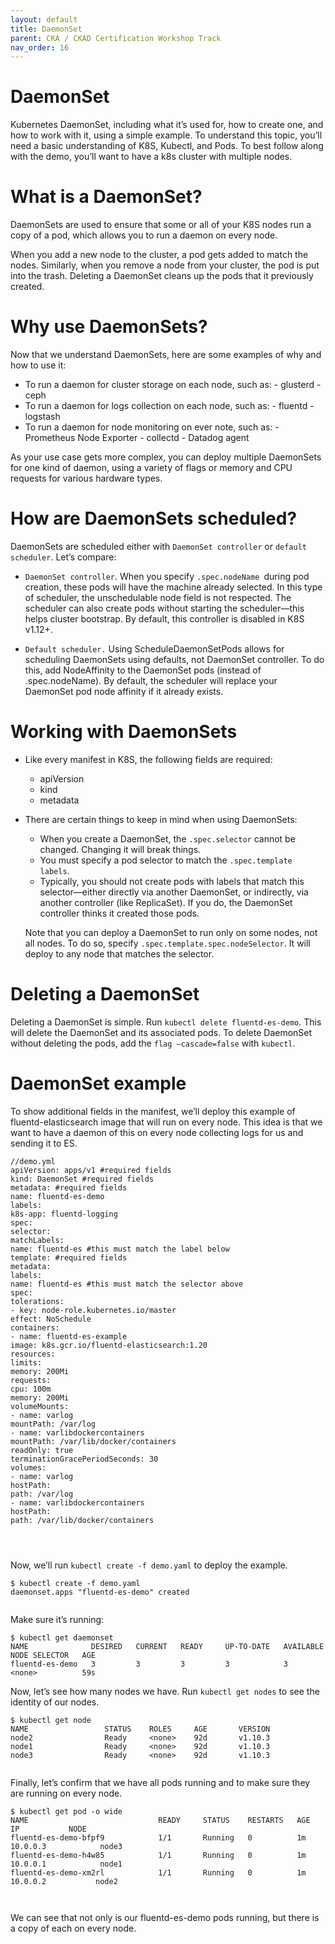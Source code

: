 ```yaml
---
layout: default
title: DaemonSet
parent: CKA / CKAD Certification Workshop Track
nav_order: 16
---
```


# DaemonSet

Kubernetes DaemonSet, including what it’s used for, how to create one, and how to work with it, using a simple example. To understand this topic, you’ll need a basic understanding of K8S, Kubectl, and Pods. 
To best follow along with the demo, you’ll want to have a k8s cluster with multiple nodes.

# What is a DaemonSet?

DaemonSets are used to ensure that some or all of your K8S nodes run a copy of a pod, which allows you to run a daemon on every node.

When you add a new node to the cluster, a pod gets added to match the nodes. Similarly, when you remove a node from your cluster, the pod is put into the trash.
Deleting a DaemonSet cleans up the pods that it previously created.

# Why use DaemonSets?

Now that we understand DaemonSets, here are some examples of why and how to use it:
- To run a daemon for cluster storage on each node, such as:
       - glusterd
       - ceph
- To run a daemon for logs collection on each node, such as:
       - fluentd
       - logstash
- To run a daemon for node monitoring on ever note, such as:
       - Prometheus Node Exporter
       - collectd
       - Datadog agent
       
 As your use case gets more complex, you can deploy multiple DaemonSets for one kind of daemon, using a variety of flags or memory and CPU requests 
 for various hardware types.
 
 # How are DaemonSets scheduled?

DaemonSets are scheduled either with `DaemonSet controller` or `default scheduler`. Let’s compare:

   - `DaemonSet controller`. When you specify `.spec.nodeName `during pod creation, these pods will have the machine already selected. In this type of scheduler, 
     the unschedulable node field is not respected. The scheduler can also create pods without starting the scheduler—this helps cluster bootstrap.
     By default, this controller is disabled in K8S v1.12+.
     
  - `Default scheduler.` Using ScheduleDaemonSetPods allows for scheduling DaemonSets using defaults, not DaemonSet controller. To do this, 
  add NodeAffinity to the DaemonSet pods (instead of .spec.nodeName). By default, the scheduler will replace your DaemonSet pod node affinity if it already exists.
  
 # Working with DaemonSets

- Like every manifest in K8S, the following fields are required:

   -  apiVersion
   -  kind
   -  metadata

- There are certain things to keep in mind when using DaemonSets:

   - When you create a DaemonSet, the `.spec.selector` cannot be changed. Changing it will break things.
   -  You must specify a pod selector to match the `.spec.template labels`.
   - Typically, you should not create pods with labels that match this selector—either directly via another DaemonSet, or indirectly, via another 
   controller (like ReplicaSet). If you do, the DaemonSet controller thinks it created those pods.
   
   Note that you can deploy a DaemonSet to run only on some nodes, not all nodes. To do so, specify ` .spec.template.spec.nodeSelector `.
   It will deploy to any node that matches the selector.
   
# Deleting a DaemonSet

Deleting a DaemonSet is simple. Run `kubectl delete fluentd-es-demo`. This will delete the DaemonSet and its associated pods.
To delete DaemonSet without deleting the pods, add the `flag –cascade=false` with `kubectl`.

# DaemonSet example

To show additional fields in the manifest, we’ll deploy this example of fluentd-elasticsearch image that will run on every node.
This idea is that we want to have a daemon of this on every node collecting logs for us and sending it to ES.

```
//demo.yml
apiVersion: apps/v1 #required fields
kind: DaemonSet #required fields
metadata: #required fields
name: fluentd-es-demo
labels:
k8s-app: fluentd-logging
spec:
selector:
matchLabels:
name: fluentd-es #this must match the label below
template: #required fields 
metadata:
labels:
name: fluentd-es #this must match the selector above
spec:
tolerations:
- key: node-role.kubernetes.io/master
effect: NoSchedule
containers:
- name: fluentd-es-example
image: k8s.gcr.io/fluentd-elasticsearch:1.20
resources:
limits:
memory: 200Mi
requests:
cpu: 100m
memory: 200Mi
volumeMounts:
- name: varlog
mountPath: /var/log
- name: varlibdockercontainers
mountPath: /var/lib/docker/containers
readOnly: true
terminationGracePeriodSeconds: 30
volumes:
- name: varlog
hostPath:
path: /var/log
- name: varlibdockercontainers
hostPath:
path: /var/lib/docker/containers




```
Now, we’ll run `kubectl create -f demo.yaml` to deploy the example.

```
$ kubectl create -f demo.yaml 
daemonset.apps "fluentd-es-demo" created


```
Make sure it’s running:

```
$ kubectl get daemonset
NAME              DESIRED   CURRENT   READY     UP-TO-DATE   AVAILABLE   NODE SELECTOR   AGE
fluentd-es-demo   3         3         3         3            3           <none>          59s

```
Now, let’s see how many nodes we have. Run `kubectl get nodes` to see the identity of our nodes.

```
$ kubectl get node
NAME                 STATUS    ROLES     AGE       VERSION
node2                Ready     <none>    92d       v1.10.3
node1                Ready     <none>    92d       v1.10.3
node3                Ready     <none>    92d       v1.10.3


```
Finally, let’s confirm that we have all pods running and to make sure they are running on every node.

```
$ kubectl get pod -o wide
NAME                             READY     STATUS    RESTARTS   AGE       IP           NODE
fluentd-es-demo-bfpf9            1/1       Running   0          1m           10.0.0.3            node3
fluentd-es-demo-h4w85            1/1       Running   0          1m         10.0.0.1            node1
fluentd-es-demo-xm2rl            1/1       Running   0          1m          10.0.0.2           node2



```
We can see that not only is our fluentd-es-demo pods running, but there is a copy of each on every node.




      
       
       
       

